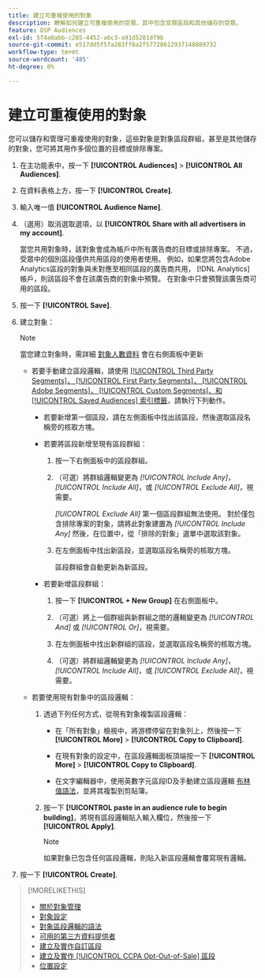 ```yaml
---
title: 建立可重複使用的對象
description: 瞭解如何建立可重複使用的受眾，其中包含受眾區段和其他儲存的受眾。
feature: DSP Audiences
exl-id: 5f4a0abb-c285-4452-a6c3-a91d5281df9b
source-git-commit: e517dd5f5fa283ff8a2f57728612937148889732
workflow-type: tm+mt
source-wordcount: '485'
ht-degree: 0%

---
```


# 建立可重複使用的對象

<!-- "Saved audience" is used in UI (where?), but "saved" is a state, not a type. "Reusable audience" sounds better in a description. "Audience template" isn't right, either, since it implies you can edit it on the fly to create a new, different audience. Some other term? -->

您可以儲存和管理可重複使用的對象，這些對象是對象區段群組，甚至是其他儲存的對象，您可將其用作多個位置的目標或排除專案。

1. 在主功能表中，按一下 **[!UICONTROL Audiences]** > **[!UICONTROL All Audiences]**.

1. 在資料表格上方，按一下 **[!UICONTROL Create]**.

1. 輸入唯一值 **[!UICONTROL Audience Name]**.

1. （選用）取消選取選項，以 **[!UICONTROL Share with all advertisers in my account]**.

   當您共用對象時，該對象會成為帳戶中所有廣告商的目標或排除專案。 不過，受眾中的個別區段僅供共用區段的使用者使用。 例如，如果您將包含Adobe Analytics區段的對象與未對應至相同區段的廣告商共用， [!DNL Analytics] 帳戶，則該區段不會在該廣告商的對象中預覽。 在對象中只會預覽該廣告商可用的區段。

1. 按一下 **[!UICONTROL Save]**.

1. 建立對象：

   >[!NOTE]
   >
   >當您建立對象時，需詳細 [對象人數資料](audience-about.md) 會在右側面板中更新

   * 若要手動建立區段邏輯，請使用 [[!UICONTROL Third Party Segments]， [!UICONTROL First Party Segments]， [!UICONTROL Adobe Segments]， [!UICONTROL Custom Segments]、和 [!UICONTROL Saved Audiences] 索引標籤](audience-settings.md)，請執行下列動作。

      * 若要新增第一個區段，請在左側面板中找出該區段，然後選取區段名稱旁的核取方塊。

      * 若要將區段新增至現有區段群組：

         1. 按一下右側面板中的區段群組。

         1. （可選）將群組邏輯變更為 *[!UICONTROL Include Any]*， *[!UICONTROL Include All]*，或 *[!UICONTROL Exclude All]*，視需要。

            *[!UICONTROL Exclude All]* 第一個區段群組無法使用。 對於僅包含排除專案的對象，請將此對象建置為 *[!UICONTROL Include Any]* 然後，在位置中，從「排除的對象」選單中選取該對象。

         1. 在左側面板中找出新區段，並選取區段名稱旁的核取方塊。

            區段群組會自動更新為新區段。

      * 若要新增區段群組：

         1. 按一下 **[!UICONTROL + New Group]** 在右側面板中。

         1. （可選）將上一個群組與新群組之間的邏輯變更為 *[!UICONTROL And]* 或 *[!UICONTROL Or]*，視需要。

         1. 在左側面板中找出新群組的區段，並選取區段名稱旁的核取方塊。

         1. （可選）將群組邏輯變更為 *[!UICONTROL Include Any]*， *[!UICONTROL Include All]*，或 *[!UICONTROL Exclude All]*，視需要。

   * 若要使用現有對象中的區段邏輯：

      1. 透過下列任何方式，從現有對象複製區段邏輯：

         * 在「所有對象」檢視中，將游標停留在對象列上，然後按一下 **[!UICONTROL More]** > **[!UICONTROL Copy to Clipboard]**.

         * 在現有對象的設定中，在區段邏輯面板頂端按一下 **[!UICONTROL More]** > **[!UICONTROL Copy to Clipboard]**.

         * 在文字編輯器中，使用英數字元區段ID及手動建立區段邏輯 [布林值語法](audience-segment-logic-syntax.md)，並將其複製到剪貼簿。

      1. 按一下 **[!UICONTROL paste in an audience rule to begin building]**，將現有區段邏輯貼入輸入欄位，然後按一下 **[!UICONTROL Apply]**.

         >[!NOTE]
         >
         >如果對象已包含任何區段邏輯，則貼入新區段邏輯會覆寫現有邏輯。

1. 按一下 **[!UICONTROL Create]**.

>[!MORELIKETHIS]
>
>* [關於對象管理](audience-about.md)
>* [對象設定](audience-settings.md)
>* [對象區段邏輯的語法](audience-segment-logic-syntax.md)
>* [可用的第三方資料提供者](third-party-data-providers.md)
>* [建立及實作自訂區段](custom-segment-create.md)
>* [建立及實作 [!UICONTROL CCPA Opt-Out-of-Sale] 區段](ccpa-opt-out-segment-create.md)
>* [位置設定](/help/dsp/campaign-management/placements/placement-settings.md)
